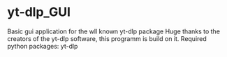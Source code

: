 # yt-dlp_GUI
Basic gui application for the wll known yt-dlp package
Huge thanks to the creators of the yt-dlp software, this programm is build on it.
Required python packages:
yt-dlp
